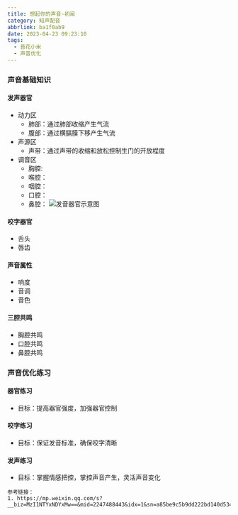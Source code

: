 ```yaml
---
title: 想起你的声音-初闻
category: 知声配音
abbrlink: ba1f0ab9
date: 2023-04-23 09:23:10
tags:
  - 苔花小米
  - 声音优化
---
```


<!--more-->

### 声音基础知识

#### 发声器官

- 动力区
  - 肺部：通过肺部收缩产生气流
  - 腹部：通过横膈膜下移产生气流
- 声源区
  - 声带：通过声带的收缩和放松控制生门的开放程度
- 调音区
  - 胸腔:
  - 喉腔：
  - 咽腔：
  - 口腔：
  - 鼻腔：
    ![发音器官示意图](.https://img.nonnight.com/img/post-img/think-of-your-voice-1.png "发音器官示意图")

#### 咬字器官

- 舌头
- 唇齿

#### 声音属性

- 响度
- 音调
- 音色

#### 三腔共鸣

- 胸腔共鸣
- 口腔共鸣
- 鼻腔共鸣

### 声音优化练习

#### 器官练习

- 目标：提高器官强度，加强器官控制

#### 咬字练习

- 目标：保证发音标准，确保咬字清晰

#### 发声练习

- 目标：掌握情感把控，掌控声音产生，灵活声音变化

```
参考链接：
1. https://mp.weixin.qq.com/s?__biz=MzI1NTYxNDYxMw==&mid=2247488443&idx=1&sn=a85be9c5b9dd222bd140d5341f988902&chksm=ea321841dd45915779b298c0d5379e5f3e38eccd7cec7256f03bfd1ab15c46a074cd9ee5178e&scene=27

```
